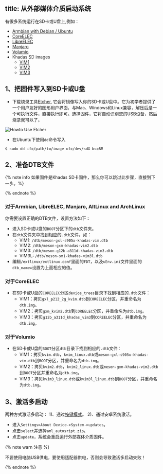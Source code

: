 title: 从外部媒体介质启动系统
---


有很多系统运行在SD卡或U盘上,例如：
* [Armbian with Debian / Ubuntu]()
* [CoreELEC](https://coreelec.org/)
* [LibreELEC](https://libreelec.tv/downloads_new/khadas-vim/)
* [Manjaro](https://forum.khadas.com/t/manjaro-linux-desktop-environment-for-vim1-vim3/3945)
* [Volumio]()
* Khadas SD images
  * [VIM1](https://dl.khadas.com/Firmware/VIM1/Ubuntu/SD_USB/)
  * [VIM2](https://dl.khadas.com/Firmware/VIM2/Ubuntu/SD_USB/)
  * [VIM3](https://dl.khadas.com/Firmware/VIM3/Ubuntu/SD_USB/)


## 1、把固件写入到SD卡或U盘
* 下载烧录工具[Etcher](https://www.balena.io/etcher/), 它会将镜像写入你的SD卡或U盘中。它为初学者提供了一个用户友好的图形用户界面，与Mac、Windows和Linux兼容，解压后是一个可执行文件，直接执行即可。选择固件，它将自动识别您的USB设备，然后烧录就可以了。

![Howto Use Etcher](/linux/images/vim1/HowtoUseEtcher.png)

* 在Ubuntu下使用`dd`命令写入

```
$ sudo dd if=/path/to/image of=/dev/sdX bs=8M
```

## 2、准备DTB文件

{% note info 如果固件是Khadas SD卡固件，那么你可以跳过此步骤，直接到下一步。%}

{% endnote %}

### 对于Armbian, LibreELEC, Manjaro, AltLinux and ArchLinux
你需要设置正确的DTB文件，设置方法如下：

* 进入SD卡或U盘的`BOOT`分区下的`dtb`文件夹。
* 在`dtb`文件夹中找到相应的`.dtb`文件，如：
  * VIM1: `/dtb/meson-gxl-s905x-khadas-vim.dtb`
  * VIM2: `/dtb/meson-gxm-khadas-vim2.dtb`
  * VIM3: `/dtb/meson-g12b-a311d-khadas-vim3.dtb`
  * VIM3L: `/dtb/meson-sm1-khadas-vim3l.dtb`
* 编辑`/extlinux/extlinux.conf`里面的`FDT`，以及`uEnv.ini`文件里面的`dtb_name=`设置为上面相应的值。

### 对于CoreELEC
* 在SD卡或U盘的`COREELEC`分区`device_trees`目录下找到相应的`.dtb`文件：
  * VIM1：拷贝`gxl_p212_2g_kvim.dtb`到`COREELEC`分区，并重命名为`dtb.img`。
  * VIM2：拷贝`gxm_kvim2.dtb`到`COREELEC`分区，并重命名为`dtb.img`。
  * VIM3：拷贝`g12b_a311d_khadas_vim3`到`COREELEC`分区，并重命名为`dtb.img`。

### 对于Volumio
* 在SD卡或U盘的`BOOT`分区`dtb`目录下找到相应的`.dtb`文件：
  * VIM1：拷贝`kvim.dtb`，`kvim_linux.dtb`或`meson-gxl-s905x-khadas-vim.dtb`到`BOOT`分区，并重命名为`dtb.img`。
  * VIM2：拷贝`kvim2.dtb`，`kvim2_linux.dtb`或`meson-gxm-khadas-vim2.dtb`到`BOOT`分区并重命名为`dtb.img`。
  * VIM3：拷贝`kvim3_linux.dtb`或`kvim3l_linux.dtb`到`BOOT`分区，并重命名为`dtb.img`。


## 3、激活多启动
两种方式激活多启动：
1)、通过[按键模式](/linux/zh-cn/vim1/HowtoBootIntoUpgradeMode.html)。
2)、通过安卓系统激活。
* 进入`Settings>About Device->System->updates`。
* 点击`select`并选择`aml_autosript.zip`。
* 点击`update`，系统会重启运行外部媒体介质固件。

{% note warn 注意 %}

不要使用电脑USB供电，要使用适配器供电，否则会导致激活多启动失败！

{% endnote %}

